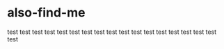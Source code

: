 # also-find-me
test
test
test
test
test
test
test
test
test
test
test
test
test
test
test
test
test
test
